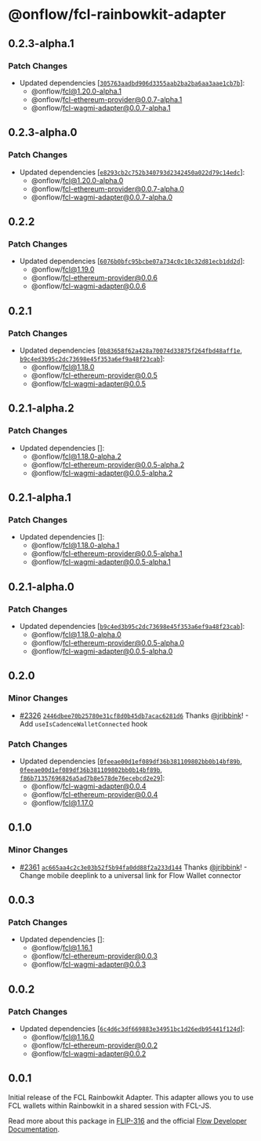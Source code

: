 # @onflow/fcl-rainbowkit-adapter

## 0.2.3-alpha.1

### Patch Changes

- Updated dependencies [[`305763aadbd906d3355aab2ba2ba6aa3aae1cb7b`](https://github.com/onflow/fcl-js/commit/305763aadbd906d3355aab2ba2ba6aa3aae1cb7b)]:
  - @onflow/fcl@1.20.0-alpha.1
  - @onflow/fcl-ethereum-provider@0.0.7-alpha.1
  - @onflow/fcl-wagmi-adapter@0.0.7-alpha.1

## 0.2.3-alpha.0

### Patch Changes

- Updated dependencies [[`e8293cb2c752b340793d2342450a022d79c14edc`](https://github.com/onflow/fcl-js/commit/e8293cb2c752b340793d2342450a022d79c14edc)]:
  - @onflow/fcl@1.20.0-alpha.0
  - @onflow/fcl-ethereum-provider@0.0.7-alpha.0
  - @onflow/fcl-wagmi-adapter@0.0.7-alpha.0

## 0.2.2

### Patch Changes

- Updated dependencies [[`6076b0bfc95bcbe07a734c0c10c32d81ecb1dd2d`](https://github.com/onflow/fcl-js/commit/6076b0bfc95bcbe07a734c0c10c32d81ecb1dd2d)]:
  - @onflow/fcl@1.19.0
  - @onflow/fcl-ethereum-provider@0.0.6
  - @onflow/fcl-wagmi-adapter@0.0.6

## 0.2.1

### Patch Changes

- Updated dependencies [[`0b83658f62a428a70074d33875f264fbd48aff1e`](https://github.com/onflow/fcl-js/commit/0b83658f62a428a70074d33875f264fbd48aff1e), [`b9c4ed3b95c2dc73698e45f353a6ef9a48f23cab`](https://github.com/onflow/fcl-js/commit/b9c4ed3b95c2dc73698e45f353a6ef9a48f23cab)]:
  - @onflow/fcl@1.18.0
  - @onflow/fcl-ethereum-provider@0.0.5
  - @onflow/fcl-wagmi-adapter@0.0.5

## 0.2.1-alpha.2

### Patch Changes

- Updated dependencies []:
  - @onflow/fcl@1.18.0-alpha.2
  - @onflow/fcl-ethereum-provider@0.0.5-alpha.2
  - @onflow/fcl-wagmi-adapter@0.0.5-alpha.2

## 0.2.1-alpha.1

### Patch Changes

- Updated dependencies []:
  - @onflow/fcl@1.18.0-alpha.1
  - @onflow/fcl-ethereum-provider@0.0.5-alpha.1
  - @onflow/fcl-wagmi-adapter@0.0.5-alpha.1

## 0.2.1-alpha.0

### Patch Changes

- Updated dependencies [[`b9c4ed3b95c2dc73698e45f353a6ef9a48f23cab`](https://github.com/onflow/fcl-js/commit/b9c4ed3b95c2dc73698e45f353a6ef9a48f23cab)]:
  - @onflow/fcl@1.18.0-alpha.0
  - @onflow/fcl-ethereum-provider@0.0.5-alpha.0
  - @onflow/fcl-wagmi-adapter@0.0.5-alpha.0

## 0.2.0

### Minor Changes

- [#2326](https://github.com/onflow/fcl-js/pull/2326) [`2446dbee70b25780e31cf8d0b45db7acac6281d6`](https://github.com/onflow/fcl-js/commit/2446dbee70b25780e31cf8d0b45db7acac6281d6) Thanks [@jribbink](https://github.com/jribbink)! - Add `useIsCadenceWalletConnected` hook

### Patch Changes

- Updated dependencies [[`0feeae00d1ef089df36b381109802bb0b14bf89b`](https://github.com/onflow/fcl-js/commit/0feeae00d1ef089df36b381109802bb0b14bf89b), [`0feeae00d1ef089df36b381109802bb0b14bf89b`](https://github.com/onflow/fcl-js/commit/0feeae00d1ef089df36b381109802bb0b14bf89b), [`f86b71357696826a5ad7b8e578de76ecebcd2e29`](https://github.com/onflow/fcl-js/commit/f86b71357696826a5ad7b8e578de76ecebcd2e29)]:
  - @onflow/fcl-wagmi-adapter@0.0.4
  - @onflow/fcl-ethereum-provider@0.0.4
  - @onflow/fcl@1.17.0

## 0.1.0

### Minor Changes

- [#2361](https://github.com/onflow/fcl-js/pull/2361) [`ac665aa4c2c3e03b52f5b94fa0dd88f2a233d144`](https://github.com/onflow/fcl-js/commit/ac665aa4c2c3e03b52f5b94fa0dd88f2a233d144) Thanks [@jribbink](https://github.com/jribbink)! - Change mobile deeplink to a universal link for Flow Wallet connector

## 0.0.3

### Patch Changes

- Updated dependencies []:
  - @onflow/fcl@1.16.1
  - @onflow/fcl-ethereum-provider@0.0.3
  - @onflow/fcl-wagmi-adapter@0.0.3

## 0.0.2

### Patch Changes

- Updated dependencies [[`6c4d6c3df669883e34951bc1d26edb95441f124d`](https://github.com/onflow/fcl-js/commit/6c4d6c3df669883e34951bc1d26edb95441f124d)]:
  - @onflow/fcl@1.16.0
  - @onflow/fcl-ethereum-provider@0.0.2
  - @onflow/fcl-wagmi-adapter@0.0.2

## 0.0.1

Initial release of the FCL Rainbowkit Adapter. This adapter allows you to use FCL wallets within Rainbowkit in a shared session with FCL-JS.

Read more about this package in [FLIP-316](https://github.com/onflow/flips/pull/317) and the official [Flow Developer Documentation](https://developers.flow.com/tools/clients/fcl-js/cross-vm/rainbowkit-adapter).
